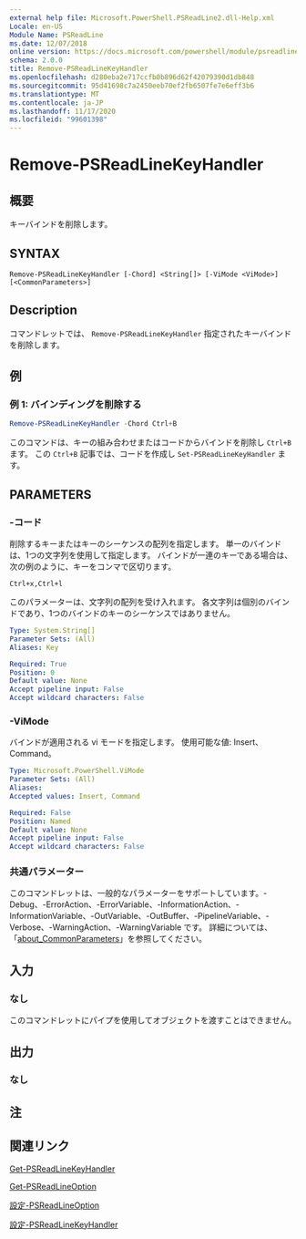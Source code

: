 ```yaml
---
external help file: Microsoft.PowerShell.PSReadLine2.dll-Help.xml
Locale: en-US
Module Name: PSReadLine
ms.date: 12/07/2018
online version: https://docs.microsoft.com/powershell/module/psreadline/remove-psreadlinekeyhandler?view=powershell-7.2&WT.mc_id=ps-gethelp
schema: 2.0.0
title: Remove-PSReadLineKeyHandler
ms.openlocfilehash: d280eba2e717ccfb0b896d62f42079390d1db848
ms.sourcegitcommit: 95d41698c7a2450eeb70ef2fb6507fe7e6eff3b6
ms.translationtype: MT
ms.contentlocale: ja-JP
ms.lasthandoff: 11/17/2020
ms.locfileid: "99601398"
---
```

# Remove-PSReadLineKeyHandler

## 概要
キーバインドを削除します。

## SYNTAX

```
Remove-PSReadLineKeyHandler [-Chord] <String[]> [-ViMode <ViMode>] [<CommonParameters>]
```

## Description

コマンドレットでは、 `Remove-PSReadLineKeyHandler` 指定されたキーバインドを削除します。

## 例

### 例 1: バインディングを削除する

```powershell
Remove-PSReadLineKeyHandler -Chord Ctrl+B
```

このコマンドは、キーの組み合わせまたはコードからバインドを削除し `Ctrl+B` ます。 この `Ctrl+B` 記事では、コードを作成し `Set-PSReadLineKeyHandler` ます。

## PARAMETERS

### -コード

削除するキーまたはキーのシーケンスの配列を指定します。 単一のバインドは、1つの文字列を使用して指定します。 バインドが一連のキーである場合は、次の例のように、キーをコンマで区切ります。

`Ctrl+x,Ctrl+l`

このパラメーターは、文字列の配列を受け入れます。 各文字列は個別のバインドであり、1つのバインドのキーのシーケンスではありません。

```yaml
Type: System.String[]
Parameter Sets: (All)
Aliases: Key

Required: True
Position: 0
Default value: None
Accept pipeline input: False
Accept wildcard characters: False
```

### -ViMode

バインドが適用される vi モードを指定します。 使用可能な値: Insert、Command。

```yaml
Type: Microsoft.PowerShell.ViMode
Parameter Sets: (All)
Aliases:
Accepted values: Insert, Command

Required: False
Position: Named
Default value: None
Accept pipeline input: False
Accept wildcard characters: False
```

### 共通パラメーター

このコマンドレットは、一般的なパラメーターをサポートしています。-Debug、-ErrorAction、-ErrorVariable、-InformationAction、-InformationVariable、-OutVariable、-OutBuffer、-PipelineVariable、-Verbose、-WarningAction、-WarningVariable です。 詳細については、「[about_CommonParameters](http://go.microsoft.com/fwlink/?LinkID=113216)」を参照してください。

## 入力

### なし

このコマンドレットにパイプを使用してオブジェクトを渡すことはできません。

## 出力

### なし

## 注

## 関連リンク

[Get-PSReadLineKeyHandler](Get-PSReadLineKeyHandler.md)

[Get-PSReadLineOption](Get-PSReadLineOption.md)

[設定-PSReadLineOption](Set-PSReadLineOption.md)

[設定-PSReadLineKeyHandler](Set-PSReadLineKeyHandler.md)

